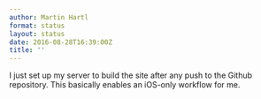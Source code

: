 ```yaml
---
author: Martin Hartl
format: status
layout: status
date: 2016-08-28T16:39:00Z
title: ''
---
```

I just set up my server to build the site after any push to the Github repository. This basically enables an iOS-only workflow for me. 